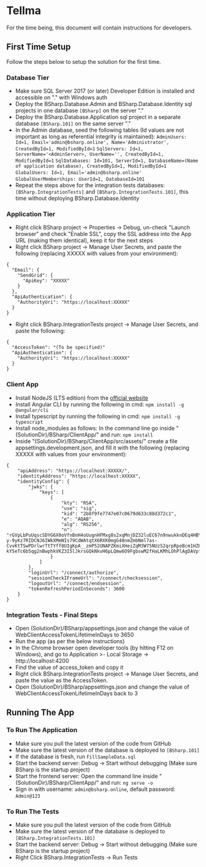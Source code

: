 ﻿# Tellma
For the time being, this document will contain instructions for developers.

## First Time Setup
Follow the steps below to setup the solution for the first time.

### Database Tier
- Make sure SQL Server 2017 (or later) Developer Edition is installed and accessible on "." with Windows auth
- Deploy the BSharp.Database.Admin and BSharp.Database.Identity sql projects in one database `[BSharp]` on the server "."
- Deploy the BSharp.Database.Application sql project in a separate database `[BSharp.101]` on the same server "."
- In the Admin database, seed the following tables (Id values are not important as long as referential integrity is maintained): 
	`AdminUsers: Id=1, Email='admin@bsharp.online', Name='Administrator', CreatedById=1, ModifiedById=1`
	`SqlServers: Id=1, ServerName='<AdminServer>, UserName='', CreatedById=1, ModifiedById=1`
	`SqlDatabases: Id=101, ServerId=1, DatabaseName=(Name of application database), CreatedById=1, ModifiedById=1`
	`GlobalUsers: Id=1, Email='admin@bsharp.online'`
	`GlobalUserMemberships: UserId=1, DatabaseId=101`
- Repeat the steps above for the integration tests databases: `[BSharp.IntegrationTests]` and `[BSharp.IntegrationTests.101]`, this time without deploying BSharp.Database.Identity

### Application Tier
- Right click BSharp project -> Properties -> Debug, un-check "Launch browser" and check "Enable SSL", copy the SSL address into the App URL (making them identical), keep it for the next steps
- Right click BSharp project -> Manage User Secrets, and paste the following (replacing XXXXX with values from your environment):
```
{
  "Email": {
    "SendGrid": {
      "ApiKey": "XXXXX"
    }
  },
  "ApiAuthentication": {
    "AuthorityUri": "https://localhost:XXXXX"
  }
}
```

- Right click BSharp.IntegrationTests project -> Manage User Secrets, and paste the following:
```
{
  "AccessToken": "(To be specified)"
  "ApiAuthentication": {
    "AuthorityUri": "https://localhost:XXXXX"
  }
}
```

### Client App
- Install NodeJS (LTS edition) from the [official website](https://nodejs.org/en/)
- Install Angular CLI by running the following in cmd: `npm install -g @angular/cli`
- Install typescript by running the following in cmd: `npm install -g typescript`
- Install node_modules as follows: In the command line go inside "(SolutionDir)/BSharp/ClientApp/" and run: `npm install`
- Inside "(SolutionDir)/BSharp/ClientApp/src/assets/" create a file appsettings.development.json, and fill it with the following (replacing XXXXX with values from your environment):
```
{
    "apiAddress": "https://localhost:XXXXX/",
    "identityAddress": "https://localhost:XXXXX",
    "identityConfig": {
        "jwks": {
            "keys": [
                {
                    "kty": "RSA",
                    "use": "sig",
                    "kid": "2b8f9fe7747e07c0679d633c88d372c1",
                    "e": "AQAB",
                    "alg": "RS256",
                    "n": "rGVpLbPuUqscSDYG6X0oVfnBnH4oUugnHFMxg8s2xqMnjDZ32luEC67n9nwukknDEq4HBYAfyiGfa8oi0MSsCH1Etj7otaKuqStxU7rf-y-9yKz7RIDCNJ6IWkXMmNIs79CdWAtqtX6RXK0mgG48nmZmbNml7as-CvvKtTSwPDrlwrTtTYff8UIgKpA__zmP52UNAPZKmiXHeiZqM3W75NUzS2qrpRpoBcm1HZH5OiHPI8upOed8IogauiLXh-kY5eTc6b5qg2nBwphkVKZ3I5lJkrsGQkNkvH6pLQmw6O9FgbswM2fHaLKMhLOhPlAgDAVpfYnTF2OKFuswa3WUQQ"
                }
            ]
        },
        "loginUrl": "/connect/authorize",
        "sessionCheckIFrameUrl": "/connect/checksession",
        "logoutUrl": "/connect/endsession",
        "tokenRefreshPeriodInSeconds": 3600
    }
}
```

### Integration Tests - Final Steps
- Open (SolutionDir)/BSharp/appsettings.json and change the value of WebClientAccessTokenLifetimeInDays to 3650
- Run the app (as per the below instructions)
- In the Chrome browser open developer tools (by hitting F12 on Windows), and go to Application >- Local Storage -> http://localhost:4200
- Find the value of access_token and copy it
- Right click BSharp.IntegrationTests project -> Manage User Secrets, and paste the value as the AccessToken. 
- Open (SolutionDir)/BSharp/appsettings.json and change the value of WebClientAccessTokenLifetimeInDays back to 3



## Running The App
### To Run The Application
- Make sure you pull the latest version of the code from GitHub
- Make sure the latest version of the database is deployed to `[BSharp.101]`
- If the database is fresh, run `FillSampleData.sql`
- Start the backend server: Debug -> Start without debugging (Make sure BSharp is the startup project)
- Start the frontend server: Open the command line inside "(SolutionDir)/BSharp/ClientApp/" and run: `ng serve -o`
- Sign in with username: `admin@bsharp.online`, default password: `Admin@123`

### To Run The Tests
- Make sure you pull the latest version of the code from GitHub
- Make sure the latest version of the database is deployed to `[BSharp.IntegrationTests.101]`
- Start the backend server: Debug -> Start without debugging (Make sure BSharp is the startup project)
- Right Click BSharp.IntegrationTests -> Run Tests
